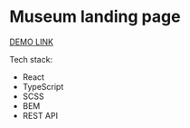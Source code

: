 # Museum landing page

[DEMO LINK](https://prokivskaaa.github.io/react_todo-app-with-api/)

Tech stack:

- React
- TypeScript
- SCSS
- BEM
- REST API
